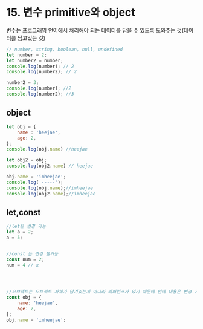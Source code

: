 # 15. 변수 primitive와 object

변수는 프로그래밍 언어에서 처리해야 되는 데이터를 담을 수 있도록 도와주는 것\(데이터를 담고있는 것\)



```javascript
// number, string, boolean, null, undefined
let number = 2;
let number2 = number;
console.log(number); // 2
console.log(number2); // 2

number2 = 3;
console.log(number); //2
console.log(number2); //3

```

## object

```javascript
let obj = {
    name : 'heejae',
    age: 2,
};
console.log(obj.name) //heejae

let obj2 = obj;
console.log(obj2.name) // heejae

obj.name = 'imheejae';
console.log('-----');
console.log(obj.name);//imheejae
console.log(obj2.name);//imheejae
```

## let,const

```javascript
//let은 변경 가능
let a = 2;
a = 5;


//const 는 변경 불가능
const num = 2;
num = 4 // x




//오브젝트는 오브젝트 자체가 담겨있는게 아니라 레퍼런스가 있기 때문에 안에 내용은 변경 가능.
const obj = {
    name: 'heejae',
    age: 2,
};
obj.name = 'imheejae'; 

```


